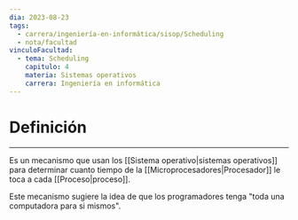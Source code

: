 ```yaml
---
dia: 2023-08-23
tags:
  - carrera/ingeniería-en-informática/sisop/Scheduling
  - nota/facultad
vinculoFacultad:
  - tema: Scheduling
    capitulo: 4
    materia: Sistemas operativos
    carrera: Ingeniería en informática
---
```

# Definición
---
Es un mecanismo que usan los [[Sistema operativo|sistemas operativos]] para determinar cuanto tiempo de la [[Microprocesadores|Procesador]] le toca a cada [[Proceso|proceso]].

Este mecanismo sugiere la idea de que los programadores tenga "toda una computadora para si mismos".
